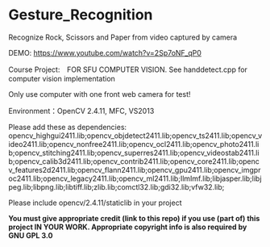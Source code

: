 # Gesture_Recognition
Recognize Rock, Scissors and Paper from video captured by camera  
  
DEMO: https://www.youtube.com/watch?v=2Sp7oNF_qP0  
  
Course Project:　FOR SFU COMPUTER VISION. See handdetect.cpp for computer vision implementation  
  
Only use computer with one front web camera for test!  
  
Environment：OpenCV 2.4.11, MFC, VS2013  
    
Please add these as dependencies:  
opencv_highgui2411.lib;opencv_objdetect2411.lib;opencv_ts2411.lib;opencv_video2411.lib;opencv_nonfree2411.lib;opencv_ocl2411.lib;opencv_photo2411.lib;opencv_stitching2411.lib;opencv_superres2411.lib;opencv_videostab2411.lib;opencv_calib3d2411.lib;opencv_contrib2411.lib;opencv_core2411.lib;opencv_features2d2411.lib;opencv_flann2411.lib;opencv_gpu2411.lib;opencv_imgproc2411.lib;opencv_legacy2411.lib;opencv_ml2411.lib;IlmImf.lib;libjasper.lib;libjpeg.lib;libpng.lib;libtiff.lib;zlib.lib;comctl32.lib;gdi32.lib;vfw32.lib;  
  
Please include opencv/2.4.11/staticlib in your project  
  
  
**You must give appropriate credit (link to this repo) if you use (part of) this project IN YOUR WORK. Appropriate copyright info is also required by GNU GPL 3.0**
